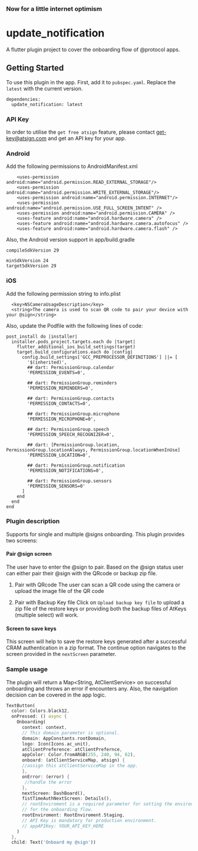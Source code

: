 ### Now for a little internet optimism

# update_notification

A flutter plugin project to cover the onboarding flow of @protocol apps.

## Getting Started

To use this plugin in the app. First, add it to `pubspec.yaml`. Replace the `latest` with the current version.

```
dependencies:
  update_notification: latest
```

### API Key
In order to utilise the `get free atsign` feature, please contact <get-key@atsign.com> and get an API key for your app.

### Android
Add the following permissions to AndroidManifest.xml

```
    <uses-permission android:name="android.permission.READ_EXTERNAL_STORAGE"/>
    <uses-permission android:name="android.permission.WRITE_EXTERNAL_STORAGE"/>
    <uses-permission android:name="android.permission.INTERNET"/>
    <uses-permission android:name="android.permission.USE_FULL_SCREEN_INTENT" />
    <uses-permission android:name="android.permission.CAMERA" />
    <uses-feature android:name="android.hardware.camera" />
    <uses-feature android:name="android.hardware.camera.autofocus" />
    <uses-feature android:name="android.hardware.camera.flash" />
```

Also, the Android version support in app/build.gradle
```
compileSdkVersion 29

minSdkVersion 24
targetSdkVersion 29
```

### iOS
Add the following permission string to info.plist

```
  <key>NSCameraUsageDescription</key>
  <string>The camera is used to scan QR code to pair your device with your @sign</string>
```

Also, update the Podfile with the following lines of code:

```
post_install do |installer|
  installer.pods_project.targets.each do |target|
    flutter_additional_ios_build_settings(target)
    target.build_configurations.each do |config|
      config.build_settings['GCC_PREPROCESSOR_DEFINITIONS'] ||= [
        '$(inherited)',
        ## dart: PermissionGroup.calendar
        'PERMISSION_EVENTS=0',

        ## dart: PermissionGroup.reminders
        'PERMISSION_REMINDERS=0',

        ## dart: PermissionGroup.contacts
        'PERMISSION_CONTACTS=0',

        ## dart: PermissionGroup.microphone
        'PERMISSION_MICROPHONE=0',

        ## dart: PermissionGroup.speech
        'PERMISSION_SPEECH_RECOGNIZER=0',

        ## dart: [PermissionGroup.location, PermissionGroup.locationAlways, PermissionGroup.locationWhenInUse]
        'PERMISSION_LOCATION=0',

        ## dart: PermissionGroup.notification
        'PERMISSION_NOTIFICATIONS=0',

        ## dart: PermissionGroup.sensors
        'PERMISSION_SENSORS=0'
      ]
    end
  end
end
```
### Plugin description
Supports for single and multiple @signs onboarding. This plugin provides two screens:

#### Pair @sign screen
The user have to enter the @sign to pair. Based on the @sign status user can either pair their @sign with the QRcode or backup zip file.

1. Pair with QRcode
The user can scan a QR code using the camera or upload the image file of the QR code

2. Pair with Backup Key file
Click on `Upload backup key file` to upload a zip file of the restore keys or providing both the backup files of AtKeys (multiple select) will work.

#### Screen to save keys
This screen will help to save the restore keys generated after a successful CRAM authentication in a zip format. The continue option navigates to the screen provided in the `nextScreen` parameter.

### Sample usage
The plugin will return a Map<String, AtClientService> on successful onboarding and throws an error if encounters any. Also, the navigation decision can be covered in the app logic.

```dart
TextButton(
  color: Colors.black12,
  onPressed: () async {
    Onboarding(
      context: context,
      // This domain parameter is optional.
      domain: AppConstants.rootDomain,
      logo: Icon(Icons.ac_unit),
      atClientPreference: atClientPrefernce,
      appColor: Color.fromARGB(255, 240, 94, 62),
      onboard: (atClientServiceMap, atsign) {
      //assign this atClientServiceMap in the app.
      },
      onError: (error) {
       //handle the error
      },
      nextScreen: DashBoard(),
      fistTimeAuthNextScreen: Details(),
      // rootEnviroment is a required parameter for setting the environment 
      // for the onboarding flow.
      rootEnviroment: RootEnviroment.Staging,
      // API Key is mandatory for production environment.
      // appAPIKey: YOUR_API_KEY_HERE
    )
  },
  child: Text('Onboard my @sign'))
```